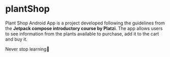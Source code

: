 # plantShop

Plant Shop Android App is a project developed following the guidelines from the **Jetpack compose introductory course by Platzi**. The app allows users to see information from the plants available to purchase, add it to the cart and buy it.

Never stop learning:green_heart:
